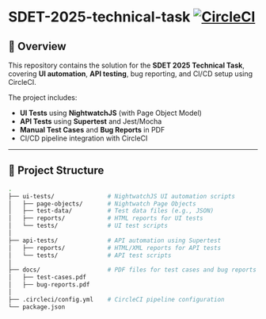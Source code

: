# SDET-2025-technical-task [![CircleCI](https://dl.circleci.com/status-badge/img/gh/khloudmohamed21/SDET-2025-technical-task/tree/main.svg?style=svg)](https://dl.circleci.com/status-badge/redirect/gh/khloudmohamed21/SDET-2025-technical-task/tree/main)


## 📌 Overview
This repository contains the solution for the **SDET 2025 Technical Task**, covering **UI automation**, **API testing**, bug reporting, and CI/CD setup using CircleCI.

The project includes:
- **UI Tests** using **NightwatchJS** (with Page Object Model)
- **API Tests** using **Supertest** and Jest/Mocha
- **Manual Test Cases** and **Bug Reports** in PDF
- CI/CD pipeline integration with CircleCI

---

## 📂 Project Structure
```bash
.
├── ui-tests/               # NightwatchJS UI automation scripts
│   ├── page-objects/       # Nightwatch Page Objects
│   ├── test-data/          # Test data files (e.g., JSON)
│   ├── reports/            # HTML reports for UI tests
│   └── tests/              # UI test scripts
│
├── api-tests/              # API automation using Supertest
│   ├── reports/            # HTML/XML reports for API tests
│   └── tests/              # API test scripts
│
├── docs/                   # PDF files for test cases and bug reports
│   ├── test-cases.pdf
│   ├── bug-reports.pdf
│
├── .circleci/config.yml    # CircleCI pipeline configuration
└── package.json



